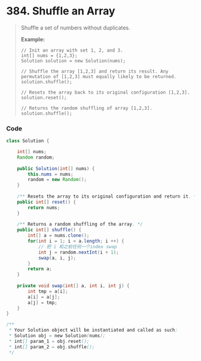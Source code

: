# 384. Shuffle an Array

> Shuffle a set of numbers without duplicates.
>
> **Example:**
>
> ```
> // Init an array with set 1, 2, and 3.
> int[] nums = {1,2,3};
> Solution solution = new Solution(nums);
>
> // Shuffle the array [1,2,3] and return its result. Any permutation of [1,2,3] must equally likely to be returned.
> solution.shuffle();
>
> // Resets the array back to its original configuration [1,2,3].
> solution.reset();
>
> // Returns the random shuffling of array [1,2,3].
> solution.shuffle();
> ```

### Code

```java
class Solution {

    int[] nums;
    Random random;
    
    public Solution(int[] nums) {
        this.nums = nums;
        random = new Random();
    }
    
    /** Resets the array to its original configuration and return it. */
    public int[] reset() {
        return nums;
    }
    
    /** Returns a random shuffling of the array. */
    public int[] shuffle() {
        int[] a = nums.clone();
        for(int i = 1; i < a.length; i ++) {
            // 把 i 和之前任何一个index swap
            int j = random.nextInt(i + 1);
            swap(a, i, j);
        }
        return a;
    }
    
    private void swap(int[] a, int i, int j) {
        int tmp = a[i];
        a[i] = a[j];
        a[j] = tmp;
    }
}

/**
 * Your Solution object will be instantiated and called as such:
 * Solution obj = new Solution(nums);
 * int[] param_1 = obj.reset();
 * int[] param_2 = obj.shuffle();
 */
```




